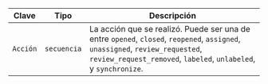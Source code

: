 | Clave    | Tipo        | Descripción                                                                                                                                                                                       |
| -------- | ----------- | ------------------------------------------------------------------------------------------------------------------------------------------------------------------------------------------------- |
| `Acción` | `secuencia` | La acción que se realizó. Puede ser una de entre `opened`, `closed`, `reopened`, `assigned`, `unassigned`, `review_requested`, `review_request_removed`, `labeled`, `unlabeled`, y `synchronize`. |
